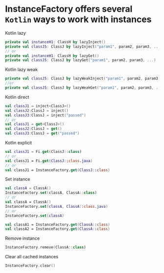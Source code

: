 # InstanceFactory offers several `Kotlin` ways to work with instances

Kotlin lazy

```kotlin
private val instanceH1: ClassH by lazyInject()
private val classJ5: ClassJ by lazyInject("param1", param2, param3, ...)
// or
private val instanceH1: ClassH by lazyGet()
private val classJ5: ClassJ by lazyGet("param1", param2, param3, ...)
```

Kotlin lazy weak

```kotlin
private val classJ5: ClassJ by lazyWeakInject("param1", param2, param3, ...)
//or
private val classJ5: ClassJ by lazyWeakGet("param1", param2, param3, ...)
```

Kotlin direct

```kotlin
val classJ1 = inject<ClassJ>()
val classJ2:ClassJ = inject()
val classJ3:ClassJ = inject("passed")
// or
val classJ1 = get<ClassJ>()
val classJ2:ClassJ = get()
val classJ3:ClassJ = get("passed")
```

Kotlin explicit

```kotlin
val classJ1 = Fi.get(ClassJ::class)
// or
val classJ1 = Fi.get(ClassJ::class.java)
// or
val classJ1 = InstanceFactory.get(ClassJ::class)
```

Set instance

```kotlin
val classA = ClassA()
InstanceFactory.set(classA, ClassA::class)
// or
val classA = ClassA()
InstanceFactory.set(classA, ClassA::class.java)
// or
InstanceFactory.set(classA)

val classA1 = InstanceFactory.get(ClassA::class)
val classA2 = InstanceFactory.get(ClassA::class)
```

Remove instance

```kotlin
InstanceFactory.remove(ClassA::class)
```

Clear all cached instances

```kotlin
InstanceFactory.clear()
```